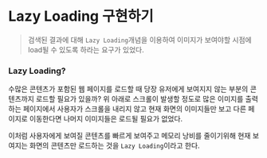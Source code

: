 # Lazy Loading 구현하기

> 검색된 결과에 대해 `Lazy Loading`개념을 이용하여 이미지가 보여야할 시점에 load될 수 있도록 하라는 요구가 있었다.

### Lazy Loading?

수많은 콘텐츠가 포함된 웹 페이지를 로드할 때 당장 유저에게 보여지지 않는 부분의 콘텐츠까지 로드할 필요가 있을까?
위 아래로 스크롤이 발생할 정도로 많은 이미지를 출력하는 페이지에서 사용자가 스크롤을 내리지 않고 현재 화면의 이미지들만 보고 다른 페이지로 이동한다면 나머지 이미지들은 로드될 필요가 없었다.

이처럼 사용자에게 보여질 콘텐츠를 빠르게 보여주고 메모리 낭비를 줄이기위해 현재 보여지는 화면의 콘텐츠만 로드하는 것을 `Lazy Loading`이라고 한다.
